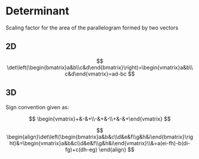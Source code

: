 # Determinant

Scaling factor for the area of the parallelogram formed by two vectors

## 2D

$$
\det\left(\begin{bmatrix}a&b\\c&d\end{bmatrix}\right)=\begin{vmatrix}a&b\\c&d\end{vmatrix}=ad-bc
$$

## 3D

Sign convention given as:

$$
\begin{vmatrix}+&-&+\\-&+&-\\+&-&+\end{vmatrix}
$$

$$
\begin{align}\det\left(\begin{bmatrix}a&b&c\\d&e&f\\g&h&i\end{bmatrix}\right)&=\begin{vmatrix}a&b&c\\d&e&f\\g&h&i\end{vmatrix}\\&=a(ei-fh)-b(di-fg)+c(dh-eg)
\end{align}
$$